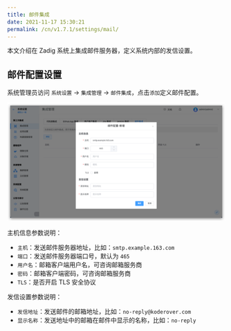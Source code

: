 ```yaml
---
title: 邮件集成
date: 2021-11-17 15:30:21
permalink: /cn/v1.7.1/settings/mail/
---
```


本文介绍在 Zadig 系统上集成邮件服务器，定义系统内部的发信设置。

## 邮件配置设置

系统管理员访问 `系统设置` -> `集成管理` -> `邮件集成`，点击`添加`定义邮件配置。

![mail_config](./_images/mail_config.png)

主机信息参数说明：
- `主机`：发送邮件服务器地址，比如：`smtp.example.163.com`
- `端口`：发送邮件服务器端口号，默认为 `465`
- `用户名`：邮箱客户端用户名，可咨询邮箱服务商
- `密码`：邮箱客户端密码，可咨询邮箱服务商
- `TLS`：是否开启 TLS 安全协议

发信设置参数说明：
- `发信地址`：发送邮件的邮箱地址，比如：`no-reply@koderover.com`
- `显示名称`：发送地址中的邮箱在邮件中显示的名称，比如：`no-reply`
